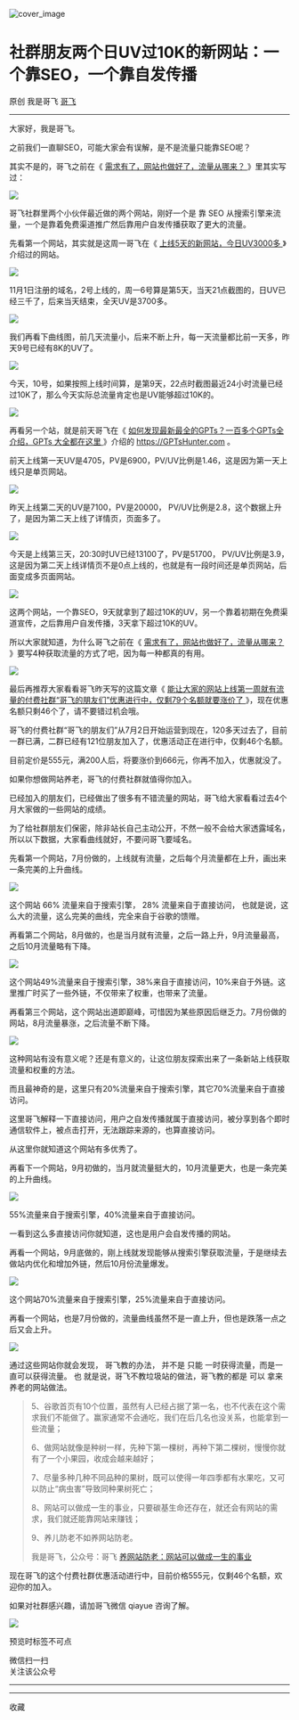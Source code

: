 ![cover_image](https://mmbiz.qpic.cn/sz_mmbiz_jpg/LBrX00GQeicvQMH7Y8xrlff81JZYJ8K8kJqcODYCGticzcNhiadTRkwlUrWeic8oQfBZKFNuLXfibl8299iacwkKOibOw/0?wx_fmt=jpeg)

#  社群朋友两个日UV过10K的新网站：一个靠SEO，一个靠自发传播

原创  我是哥飞  [ 哥飞 ](javascript:void\(0\);)

__ _ _ _ _

大家好，我是哥飞。  

之前我们一直聊SEO，可能大家会有误解，是不是流量只能靠SEO呢？  

其实不是的，哥飞之前在《 [ 需求有了，网站也做好了，流量从哪来？
](http://mp.weixin.qq.com/s?__biz=MjM5OTIzMzYyMA==&mid=2650080076&idx=1&sn=ba633cd711baa31db2cb94116a475351&chksm=bf3f32778848bb616615f902392572cbe81d840027f8e7e4dcc14b7ff98f43f8dafdbdc1b5de&scene=21#wechat_redirect)
》里其实写过：

![](https://mmbiz.qpic.cn/sz_mmbiz_png/LBrX00GQeicvQMH7Y8xrlff81JZYJ8K8kZicHXfNOOylU7Uv0Q0M0PCNxttueTZAhy52JjsQ4zOfEuPc8RRtrkmw/640?wx_fmt=png)

哥飞社群里两个小伙伴最近做的两个网站，刚好一个是  靠  SEO  从搜索引擎来流量，一个是靠着免费渠道推广然后靠用户自发传播获取了更大的流量。  

先看第一个网站，其实就是这周一哥飞在《 [ 上线5天的新网站，今日UV3000多
](http://mp.weixin.qq.com/s?__biz=MjM5OTIzMzYyMA==&mid=2650080988&idx=1&sn=74e3c852460074ba1084ce8f7e6fa395&chksm=bf3f37e78848bef1c06191406b1ec85b72e45ef386dbc160338aede07529c432a512cdbd1642&scene=21#wechat_redirect)
》介绍过的网站。  

![](https://mmbiz.qpic.cn/sz_mmbiz_png/LBrX00GQeicvQMH7Y8xrlff81JZYJ8K8kXbAMGSIKrblEFKNjz0Sxe1WG7Od586ap2rq4T6zQh8YFXvXfRyfRvw/640?wx_fmt=png)

11月1日注册的域名，2号上线的，周一6号算是第5天，当天21点截图的，日UV已经三千了，后来当天结束，全天UV是3700多。  

![](https://mmbiz.qpic.cn/sz_mmbiz_png/LBrX00GQeicvQMH7Y8xrlff81JZYJ8K8kB3icyBkWCxI8RwfsfNoY3wyVMS6SyM7vO6fpeKkDQEk5M19VdSvMudA/640?wx_fmt=png)

我们再看下曲线图，前几天流量小，后来不断上升，每一天流量都比前一天多，昨天9号已经有8K的UV了。

![](https://mmbiz.qpic.cn/sz_mmbiz_png/LBrX00GQeicvQMH7Y8xrlff81JZYJ8K8kJaP1NFCgmEyQiafksB1EsxGr42tbqW1icWXiadAEQcN4RTQyib5wiaeWslw/640?wx_fmt=png)

今天，10号，如果按照上线时间算，是第9天，22点时截图最近24小时流量已经过10K了，那么今天实际总流量肯定也是UV能够超过10K的。  

![](https://mmbiz.qpic.cn/sz_mmbiz_png/LBrX00GQeicvQMH7Y8xrlff81JZYJ8K8kVVsIu0NjA8nUibxenIKICX1pnaibGHg0dgwKvTBbuyiahAnLiaYbzYhRYw/640?wx_fmt=png)

再看另一个站，就是前天哥飞在《 [ 如何发现最新最全的GPTs？一百多个GPTs全介绍，GPTs 大全都在这里
](http://mp.weixin.qq.com/s?__biz=MjM5OTIzMzYyMA==&mid=2650081134&idx=1&sn=b78655efb7a8a68b5a1e2e22f469f1bf&chksm=bf3f36558848bf43002b0361603426f5fc0d9184b719243ab3271761768069a61853ac767815&scene=21#wechat_redirect)
》介绍的 https://GPTsHunter.com 。  

前天上线第一天UV是4705，PV是6900，PV/UV比例是1.46，这是因为第一天上线只是单页网站。

![](https://mmbiz.qpic.cn/sz_mmbiz_png/LBrX00GQeicvQMH7Y8xrlff81JZYJ8K8kXPY6nNNyAoYTqw2lQyFAlbXRIaCRpicq8L4Aj0bNhicPeN7tYeZrEKDQ/640?wx_fmt=png)

昨天上线第二天的UV是7100，PV是20000，  PV/UV比例是2.8，这个数据上升了，是因为第二天上线了详情页，页面多了。

![](https://mmbiz.qpic.cn/sz_mmbiz_jpg/LBrX00GQeicvQMH7Y8xrlff81JZYJ8K8kCGkFGOcrSnbF3MztfQib2Z47iaG19IdBnt3G8WCmJm853zehnB9RiaUKA/640?wx_fmt=jpeg)

今天是上线第三天，20:30时UV已经13100了，PV是51700，
PV/UV比例是3.9，这是因为第二天上线详情页不是0点上线的，也就是有一段时间还是单页网站，后面变成多页面网站。

![](https://mmbiz.qpic.cn/sz_mmbiz_jpg/LBrX00GQeicvQMH7Y8xrlff81JZYJ8K8k455qKZia0uwK2xqJDQpXAQRyUextcob9oBjy9uxa3tficnruEoVlxKrA/640?wx_fmt=jpeg)

这两个网站，一个靠SEO，9天就拿到了超过10K的UV，另一个靠着初期在免费渠道宣传，之后靠用户自发传播，3天拿下超过10K的UV。  

所以大家就知道，为什么哥飞之前在《 [ 需求有了，网站也做好了，流量从哪来？
](http://mp.weixin.qq.com/s?__biz=MjM5OTIzMzYyMA==&mid=2650080076&idx=1&sn=ba633cd711baa31db2cb94116a475351&chksm=bf3f32778848bb616615f902392572cbe81d840027f8e7e4dcc14b7ff98f43f8dafdbdc1b5de&scene=21#wechat_redirect)
》要写4种获取流量的方式了吧，因为每一种都真的有用。  

![](https://mmbiz.qpic.cn/sz_mmbiz_png/LBrX00GQeicvQMH7Y8xrlff81JZYJ8K8kZicHXfNOOylU7Uv0Q0M0PCNxttueTZAhy52JjsQ4zOfEuPc8RRtrkmw/640?wx_fmt=png)

最后再推荐大家看看哥飞昨天写的这篇文章《 [ 能让大家的网站上线第一周就有流量的付费社群“哥飞的朋友们”优惠进行中，仅剩79个名额就要涨价了
](http://mp.weixin.qq.com/s?__biz=MjM5OTIzMzYyMA==&mid=2650081144&idx=1&sn=89cf845d649cc55fe9291f4b98cd3986&chksm=bf3f36438848bf55db95629a25f60b28e8559a995cf000d8e9c6b824703728240d15ffbd3542&scene=21#wechat_redirect)
》，现在优惠名额只剩46个了，请不要错过机会哦。  

哥飞的付费社群“哥飞的朋友们”从7月2日开始运营到现在，120多天过去了，目前一群已满，二群已经有121位朋友加入了，优惠活动正在进行中，仅剩46个名额。  

目前定价是555元，满200人后，将要涨价到666元，你再不加入，优惠就没了。

如果你想做网站养老，哥飞的付费社群就值得你加入。  

已经加入的朋友们，已经做出了很多有不错流量的网站，哥飞给大家看看过去4个月大家做的一些网站的成绩。  

为了给社群朋友们保密，除非站长自己主动公开，不然一般不会给大家透露域名，所以以下数据，大家看曲线就好，不要问哥飞要域名。  

先看第一个网站，7月份做的，上线就有流量，之后每个月流量都在上升，画出来一条完美的上升曲线。  

![](https://mmbiz.qpic.cn/sz_mmbiz_png/LBrX00GQeicvVvlVUh9WXjpnoNBhukHKEQ8Q14F7N947icicgpzCzaqFjw2LxicgD8p4aFo5ch0gdyBGBsIN4ic8kDw/640?wx_fmt=png&from=appmsg&wxfrom=5&wx_lazy=1&wx_co=1)

这个网站  66%  流量来自于搜索引擎，  28%  流量来自于直接访问，  也就是说，这么大的流量，这么完美的曲线，完全来自于谷歌的馈赠。

再看第二个网站，8月做的，也是当月就有流量，之后一路上升，9月流量最高，之后10月流量略有下降。

![](https://mmbiz.qpic.cn/sz_mmbiz_png/LBrX00GQeicvVvlVUh9WXjpnoNBhukHKE8XYXDTM3M6aogZEWta3mSZYRwcU6EKvVLLtpBudCRHXckX9q8oKFPA/640?wx_fmt=png&from=appmsg&wxfrom=5&wx_lazy=1&wx_co=1)

这个网站49%流量来自于搜索引擎，38%来自于直接访问，10%来自于外链。这里推广时买了一些外链，不仅带来了权重，也带来了流量。

再看第三个网站，这个网站出道即巅峰，可惜因为某些原因后继乏力。7月份做的网站，8月流量暴涨，之后流量不断下降。  

![](https://mmbiz.qpic.cn/sz_mmbiz_png/LBrX00GQeicvVvlVUh9WXjpnoNBhukHKEs5BwNOw7w04wHicMzKpp227RQuRicpznJE1me0NSWiaYF1EOKIcTLFScQ/640?wx_fmt=png&from=appmsg&wxfrom=5&wx_lazy=1&wx_co=1)

这种网站有没有意义呢？还是有意义的，让这位朋友探索出来了一条新站上线获取流量和权重的方法。

而且最神奇的是，这里只有20%流量来自于搜索引擎，其它70%流量来自于直接访问。  

这里哥飞解释一下直接访问，用户之自发传播就属于直接访问，被分享到各个即时通信软件上，被点击打开，无法跟踪来源的，也算直接访问。

从这里你就知道这个网站有多优秀了。

再看下一个网站，9月初做的，当月就流量挺大的，10月流量更大，也是一条完美的上升曲线。  

![](https://mmbiz.qpic.cn/sz_mmbiz_png/LBrX00GQeicvVvlVUh9WXjpnoNBhukHKE5UycpwPCp0uJYFddXMbKqQjzIaDJGcjXm8gFdnt0Xab7SbiarSXcxyA/640?wx_fmt=png&from=appmsg&wxfrom=5&wx_lazy=1&wx_co=1)

55%流量来自于搜索引擎，40%流量来自于直接访问。

一看到这么多直接访问你就知道，这也是用户会自发传播的网站。  

再看一个网站，9月底做的，刚上线就发现能够从搜索引擎获取流量，于是继续去做站内优化和增加外链，然后10月份流量爆发。  

![](https://mmbiz.qpic.cn/sz_mmbiz_png/LBrX00GQeicvVvlVUh9WXjpnoNBhukHKEuHJvCzdad1pIibDAdCFZTzQlwM28lt7ERDlQodRITWUmP6OFobeL1Qg/640?wx_fmt=png&from=appmsg&wxfrom=5&wx_lazy=1&wx_co=1)

这个网站70%流量来自于搜索引擎，25%流量来自于直接访问。

再看一个网站，也是7月份做的，流量曲线虽然不是一直上升，但也是跌落一点之后又会上升。  

![](https://mmbiz.qpic.cn/sz_mmbiz_png/LBrX00GQeicvVvlVUh9WXjpnoNBhukHKEK2u23LUseTrMRfgQZ9uYjf7h3WyTghRp91L4aDtzqGNIfAnzMXiadHg/640?wx_fmt=png&from=appmsg&wxfrom=5&wx_lazy=1&wx_co=1)

通过这些网站你就会发现，  哥飞教的办法，  并不是  只能  一时获得流量，而是一直可以获得流量。  也  就是说，哥飞不教垃圾站的做法，哥飞教的都是
可以  拿来养老的网站做法。

> 5、谷歌首页有10个位置，虽然有人已经占据了第一名，也不代表在这个需求我们不能做了。赢家通常不会通吃，我们在后几名也没关系，也能拿到一些流量；
>
> 6、做网站就像是种树一样，先种下第一棵树，再种下第二棵树，慢慢你就有了一个小果园，收成会越来越好；
>
> 7、尽量多种几种不同品种的果树，既可以使得一年四季都有水果吃，又可以防止“病虫害”导致同种果树死亡；
>
> 8、网站可以做成一生的事业，只要碳基生命还存在，就还会有网站的需求，我们就还能靠网站来赚钱；
>
> 9、养儿防老不如养网站防老。
>
> 我是哥飞，公众号：哥飞 [ 养网站防老：网站可以做成一生的事业
> ](https://mp.weixin.qq.com/s?__biz=MjM5OTIzMzYyMA==&mid=2650080601&idx=1&sn=676b0fff888c93fd63b283e87a3c75d2&chksm=bf3f34628848bd74e4a6ebac72806e89be8bbc9440196edf14cf4f08837f3a81970070a21da2&scene=21#wechat_redirect)

现在哥飞的这个付费社群优惠活动进行中，目前价格555元，仅剩46个名额，欢迎你的加入。  

如果对社群感兴趣，请加哥飞微信 qiayue 咨询了解。

![](https://mmbiz.qpic.cn/sz_mmbiz_png/LBrX00GQeicsG8Pro6O9Hu75bIIiafZVPs3qlYeaNNJ1BpqNplEGgibL5m1bcq8a1N1rzoI5lia8aJjtHfgiaAADJJQ/640?wx_fmt=png&wxfrom=5&wx_lazy=1&wx_co=1)

预览时标签不可点

微信扫一扫  
关注该公众号





****



****



  收藏

